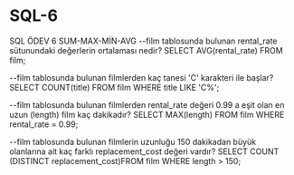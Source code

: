 # SQL-6
SQL ÖDEV 6 SUM-MAX-MİN-AVG
--film tablosunda bulunan rental_rate sütunundaki değerlerin ortalaması nedir?
SELECT AVG(rental_rate) FROM film;

--film tablosunda bulunan filmlerden kaç tanesi 'C' karakteri ile başlar?
SELECT COUNT(title) FROM film
WHERE title LIKE 'C%';

--film tablosunda bulunan filmlerden rental_rate değeri 0.99 a eşit olan en uzun (length) film kaç dakikadır?
SELECT MAX(length) FROM film
WHERE rental_rate = 0.99;

--film tablosunda bulunan filmlerin uzunluğu 150 dakikadan büyük olanlarına ait kaç farklı replacement_cost değeri vardır?
SELECT COUNT (DISTINCT replacement_cost)FROM film
WHERE length > 150;
